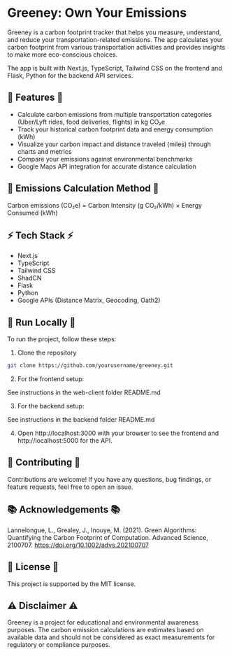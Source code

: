 # Greeney: Own Your Emissions

Greeney is a carbon footprint tracker that helps you measure, understand, and reduce your transportation-related emissions. The app calculates your carbon footprint from various transportation activities and provides insights to make more eco-conscious choices.

The app is built with Next.js, TypeScript, Tailwind CSS on the frontend and Flask, Python for the backend API services.

## 🚀 Features 🚀

- Calculate carbon emissions from multiple transportation categories (Uber/Lyft rides, food deliveries, flights) in kg CO₂e
- Track your historical carbon footprint data and energy consumption (kWh)
- Visualize your carbon impact and distance traveled (miles) through charts and metrics
- Compare your emissions against environmental benchmarks
- Google Maps API integration for accurate distance calculation

##  🧮 Emissions Calculation Method  🧮
Carbon emissions (CO₂e) = Carbon Intensity (g CO₂/kWh) × Energy Consumed (kWh)

## ⚡️ Tech Stack ⚡️

- Next.js
- TypeScript
- Tailwind CSS
- ShadCN
- Flask
- Python
- Google APIs (Distance Matrix, Geocoding, Oath2)

## 🏃 Run Locally 🏃

To run the project, follow these steps:

1. Clone the repository
```bash
git clone https://github.com/yourusername/greeney.git
```

2. For the frontend setup:

See instructions in the web-client folder README.md

3. For the backend setup:

See instructions in the backend folder README.md

4. Open http://localhost:3000 with your browser to see the frontend and http://localhost:5000 for the API.

## 🤝 Contributing 🤝 ##
Contributions are welcome! If you have any questions, bug findings, or feature requests, feel free to open an issue.

## 📚 Acknowledgements 📚 ##
Lannelongue, L., Grealey, J., Inouye, M. (2021). Green Algorithms: Quantifying the Carbon Footprint of Computation. Advanced Science, 2100707. https://doi.org/10.1002/advs.202100707

## 📄 License 📄 ##
This project is supported by the MIT license.

## ⚠️ Disclaimer ⚠️ ## 
Greeney is a project for educational and environmental awareness purposes. The carbon emission calculations are estimates based on available data and should not be considered as exact measurements for regulatory or compliance purposes.